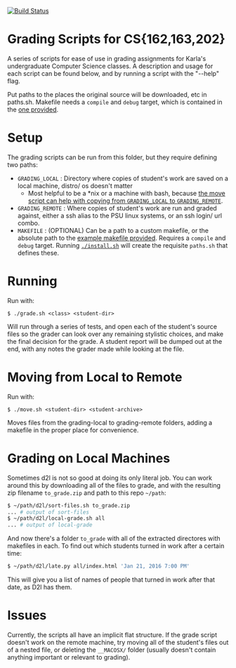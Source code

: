 [![Build Status](https://travis-ci.org/benjspriggs/grading.svg?branch=add-bats)](https://travis-ci.org/benjspriggs/grading)
# Grading Scripts for CS{162,163,202}
A series of scripts for ease of use in grading assignments for Karla's undergraduate Computer Science classes.
A description and usage for each script can be found below, and by running a script with the "--help" flag.

Put paths to the places the original source will be downloaded, etc in paths.sh. Makefile needs a ``compile`` and ``debug`` target, which is contained in the [one provided](makefile.example).

# Setup
The grading scripts can be run from this folder, but they require defining two paths:
 - `GRADING_LOCAL`  : Directory where copies of student's work are saved on a local machine, distro/ os doesn't matter 
   * Most helpful to be a \*nix or a machine with bash, because [the move script can help with copying from `GRADING_LOCAL` to `GRADING_REMOTE`](move.sh).
 - `GRADING_REMOTE` : Where copies of student's work are run and graded against, either a ssh alias to the PSU linux systems, or an ssh login/ url combo.
 - `MAKEFILE` : (OPTIONAL) Can be a path to a custom makefile, or the absolute path to the [example makefile provided](makefile.example). Requires a `compile` and `debug` target.
Running [`./install.sh`](install.sh) will create the requisite `paths.sh` that defines these.

# Running
Run with:
```
$ ./grade.sh <class> <student-dir>
```
Will run through a series of tests, and open each of the student's source files so the grader can look over any remaining stylistic choices, and make the final decision for the grade.
A student report will be dumped out at the end, with any notes the grader made while looking at the file.

# Moving from Local to Remote
Run with:
```
$ ./move.sh <student-dir> <student-archive>
```
Moves files from the grading-local to grading-remote folders, adding a makefile in the proper place for convenience.

# Grading on Local Machines
Sometimes d2l is not so good at doing its only literal job.
You can work around this by downloading all of the files to grade,
and with the resulting zip filename `to_grade.zip` and path to this repo `~/path`:
```bash
$ ~/path/d2l/sort-files.sh to_grade.zip
... # output of sort-files
$ ~/path/d2l/local-grade.sh all
... # output of local-grade
```
And now there's a folder `to_grade` with all of the extracted directores with makefiles in each. To find out which students turned in work after a certain time:
```bash
$ ~/path/d2l/late.py all/index.html 'Jan 21, 2016 7:00 PM'
```
This will give you a list of names of people that turned in work after that date, as D2l has them.
# Issues
Currently, the scripts all have an implicit flat structure. If the grade script doesn't work on the remote machine, try moving all of the student's files out of a nested file, or deleting the `__MACOSX/` folder (usually doesn't contain anything important or relevant to grading).

